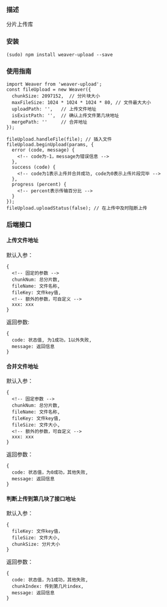 ### 描述

分片上传库

### 安装

```
(sudo) npm install weaver-upload --save
```

### 使用指南

```
import Weaver from 'weaver-upload';
const fileUpload = new Weaver({
  chunkSize: 2097152,  // 分片块大小
  maxFileSize: 1024 * 1024 * 1024 * 80, // 文件最大大小
  uploadPath: '',   // 上传文件地址
  isExistPath: '',  // 确认上传文件第几块地址
  mergePath: ''     // 合并地址
});

fileUpload.handleFile(file); // 插入文件
fileUpload.beginUpload(params, {
  error (code, message) {
    <!-- code为-1，message为错误信息 -->
  },
  success (code) {
    <!-- code为1表示上传并合并成功, code为0表示上传片段完毕 -->
  },
  progress (percent) {
    <!-- percent表示传输百分比 -->
  }
});
fileUpload.uploadStatus(false); // 在上传中及时阻断上传
```

### 后端接口

#### 上传文件地址 <uploadPath>

默认入参：

```
{
  <!-- 固定的参数 -->
  chunkNum: 总分片数,
  fileName: 文件名称,
  fileKey: 文件key值,
  <!-- 额外的参数，可自定义 -->
  xxx: xxx
}
```

返回参数:

```
{
  code: 状态值, 为1成功，1以外失败,
  message: 返回信息
}
```

#### 合并文件地址 <mergePath>

默认入参：

```
{
  <!-- 固定参数 -->
  chunkNum: 总分片数,
  fileName: 文件名称,
  fileKey: 文件key值,
  fileSize: 文件大小,
  <!-- 额外的参数，可自定义 -->
  xxx: xxx
}
```

返回参数：

```
{
  code: 状态值，为0成功，其他失败,
  message: 返回信息
}
```

#### 判断上传到第几块了接口地址 <isExistPath>

默认入参：

```
{
  fileKey: 文件key值，
  fileSize: 文件大小,
  chunkSize: 分片大小
}
```

返回参数：

```
{
  code: 状态值，为1成功，其他失败,
  chunkIndex: 传到第几片index,
  message: 返回信息
}
```